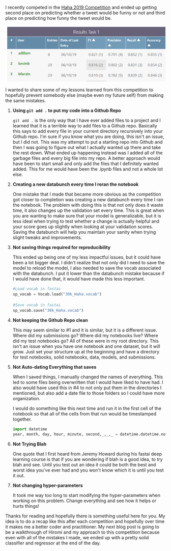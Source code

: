 I recently competed in the [Haha 2019 Competition](https://competitions.codalab.org/competitions/22194) and ended up getting second place on predicting whether a tweet would be funny or not and third place on predicting how funny the tweet would be.  

![clas_ranking](/assets/images/2019-06-11-Haha-2019-Lessons-Learned/clas_ranking.png)

I wanted to share some of my lessons learned from this competition to hopefully prevent somebody else (maybe even my future self) from making the same mistakes.  

1. **Using `git add .` to put my code into a Github Repo**

   `git add .` is the only way that I have ever added files to a project and I learned that it is a terrible way to add files to a Github repo.  Basically this says to add every file in your current directory recursively into your Github repo.  I'm sure if you know what you are doing, this isn't an issue, but I did not.  This was my attempt to put a starting repo into Github and then I was going to figure out what I actually wanted up there and take the rest down.  What ended up happening instead was I added all of the garbage files and every big file into my repo.  A better approach would have been to start small and only add the files that I definitely wanted added.  This for me would have been the .ipynb files and not a whole lot else.

2. **Creating a new databunch every time I reran the notebook**

   One mistake that I made that became more obvious as the competition got closer to completion was creating a new databunch every time I ran the notebook.  The problem with doing this is that not only does it waste time, it also changes up the validation set every time.  This is great when you are wanting to make sure that your model is generalizable, but it is less ideal when trying to test whether a change is actually helpful and your score goes up slightly when looking at your validation scores.  Saving the databunch will help you maintain your sanity when trying slight tweaks and improvements.  

3. **Not saving things required for reproducibility**

   This ended up being one of my less impactful issues, but it could have been a lot bigger deal.  I didn't realize that not only did I need to save the model to reload the model, I also needed to save the vocab associated with the databunch.  I put it lower than the databunch mistake because if I would have done that, it would have made this less important. 

   ```python
   #Load vocab in fastai
   sp_vocab = Vocab.load("30k_Haha.vocab")
   
   #Save vocab in fastai
   sp_vocab.save("30k_Haha.vocab")
   ```

4. **Not keeping the Github Repo clean**

   This may seem similar to #1 and it is similar, but it is a different issue.  Where did my submissions go? Where did my notebooks live?  Where did my test notebooks go?  All of these were in my root directory.  This isn't an issue when you have one notebook and one dataset, but it will grow.  Just set your structure up at the beginning and have a directory for test notebooks, solid notebooks, data, models, and submissions.  

5. **Not Auto-dating Everything that saves**

   When I saved things, I manually changed the names of everything.  This led to some files being overwritten that I would have liked to have had.  I also would have used this in #4 to not only put them in the directories I mentioned, but also add a date file to those folders so I could have more organization.  

   I would do something like this next time and run it in the first cell of the notebook so that all of the cells from that run would be timestamped together.  

   ```python
   import datetime
   year, month, day, hour, minute, second,_,_,_ = datetime.datetime.now().timetuple()
   ```

6. **Not Trying Blah**

   One quote that I first heard from Jeremy Howard during his fastai deep learning course is that if you are wondering if blah is a good idea, to try blah and see.  Until you test out an idea it could be both the best and worst idea you've ever had and you won't know which it is until you test it out.  

 7. **Not changing hyper-parameters**

    It took me way too long to start modifying the hyper-parameters when working on this problem.  Change everything and see how it helps or hurts things!

Thanks for reading and hopefully there is something useful here for you.  My idea is to do a recap like this after each competition and hopefully over time it makes me a better coder and practitioner.  My next blog post is going to be a walkthrough of Hiromi and my approach to this competition because even with all of the mistakes I made, we ended up with a pretty solid classifier and regressor at the end of the day.  







